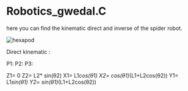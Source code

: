 # Robotics_gwedal.C

here you can find the kinematic direct and inverse of the spider robot.

![hexapod](https://user-images.githubusercontent.com/82094943/139660905-5f26ee78-0664-498c-998c-b32bfa6df795.jpg)


Direct kinematic :

P1:                 P2:                             P3:

Z1= 0               Z2= L2* sin(θ2)
X1= L1*cos(θ1)      X2= cos(θ1)*(L1+L2cos(θ2))
Y1= L1*sin(θ1)      Y2= sin(θ1)*(L1+L2cos(θ2))
